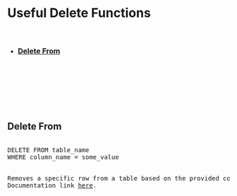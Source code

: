 # Useful Delete Functions

<br/>

- ### [Delete From](#delete-from)

<br/> <br/>
<br/> <br/>
<br/> <br/>

## Delete From

<pre>

<span class="sf-blue">DELETE FROM</span> table_name
<span class="sf-blue">WHERE</span> column_name = some_value


Removes a specific row from a table based on the provided conditions.
Documentation link <a href="https://docs.snowflake.com/en/sql-reference/sql/delete">here</a>.
</pre>
